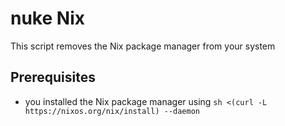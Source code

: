 # nuke Nix

This script removes the Nix package manager from your system

## Prerequisites

- you installed the Nix package manager using `sh <(curl -L https://nixos.org/nix/install) --daemon`